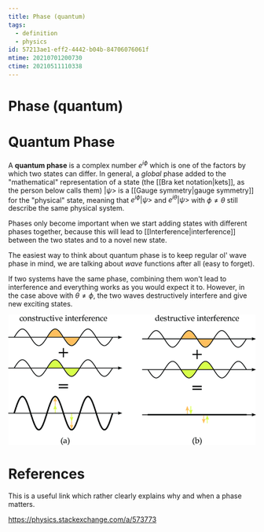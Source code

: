 ```yaml
---
title: Phase (quantum)
tags:
  - definition
  - physics
id: 57213ae1-eff2-4442-b04b-84706076061f
mtime: 20210701200730
ctime: 20210511110338
---
```


# Phase (quantum)

# Quantum Phase

A **quantum phase** is a complex number $e^{i\phi}$ which is one of the factors by which two states can differ. In general, a _global_ phase added to the "mathematical" representation of a state (the [[Bra ket notation|kets]], as the person below calls them) $|\psi>$ is a [[Gauge symmetry|gauge symmetry]] for the "physical" state, meaning that $e^{i\phi}|\psi>$ and $e^{i\theta}|\psi>$ with $\phi\neq\theta$ still describe the same physical system.

Phases only become important when we start adding states with different phases together, because this will lead to [[Interference|interference]] between the two states and to a novel new state.

The easiest way to think about quantum phase is to keep regular ol' wave phase in mind, we are talking about _wave_ functions after all (easy to forget).

If two systems have the same phase, combining them won't lead to interference and everything works as you would expect it to. However, in the case above with $\theta\neq\phi$, the two waves destructively interfere and give new exciting states.

![](./media/interferenc.png)

# References

This is a useful link which rather clearly explains why and when a phase matters.

https://physics.stackexchange.com/a/573773
